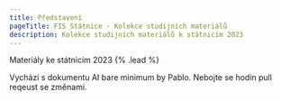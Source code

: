 ```yaml
---
title: Představení
pageTitle: FIS Státnice - Kolekce studijních materiálů
description: Kolekce studijních materiálů k státnicím 2023
---
```


Materiály ke státnicím 2023 {% .lead %}

Vychází s dokumentu AI bare minimum by Pablo. Nebojte se hodin pull reqeust se změnami.
